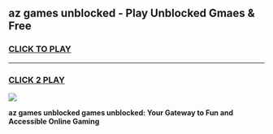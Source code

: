 
## az games unblocked - Play Unblocked Gmaes & Free
<h3>
<a href="https://news.freeplayer.one?title=az_games_unblocked&ref=16F">CLICK TO PLAY</a></h3>
<hr>

<h3>
<a href="https://news.freeplayer.one?title=az_games_unblocked&ref=16F">CLICK 2 PLAY</a>
  
</h3>

<a href="https://news.freeplayer.one?title=az_games_unblocked&ref=16F/"><img src="https://clearcache.store/games.png"></a>


**az games unblocked games unblocked: Your Gateway to Fun and Accessible Online Gaming**
